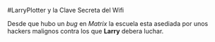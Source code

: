#LarryPlotter y la Clave Secreta del Wifi

Desde que hubo un *bug* en *Matrix*  la escuela esta asediada
por unos hackers malignos contra los que **Larry** debera luchar.
